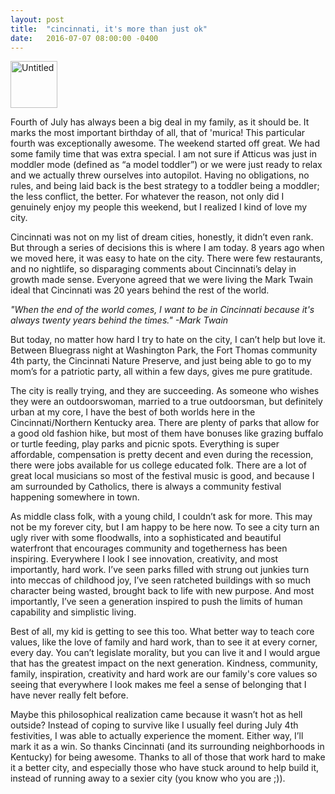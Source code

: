```yaml
---
layout: post
title:  "cincinnati, it's more than just ok"
date:   2016-07-07 08:00:00 -0400
---
```


<a data-flickr-embed="true"  href="https://www.flickr.com/photos/crimsonrhoads/27870284970/in/datetaken/" title="Untitled"><img src="https://c3.staticflickr.com/8/7364/27870284970_8cf7432221_s.jpg" width="75" height="75" alt="Untitled"></a><script async src="//embedr.flickr.com/assets/client-code.js" charset="utf-8"></script>

Fourth of July has always been a big deal in my family, as it should be. It marks the most important birthday of all, that of 'murica! This particular fourth was exceptionally awesome. The weekend started off great. We had some family time that was extra special. I am not sure if Atticus was just in moddler mode (defined as “a model toddler”) or we were just ready to relax and we actually threw ourselves into autopilot. Having no obligations, no rules, and being laid back is the best strategy to a toddler being a moddler; the less conflict, the better. For whatever the reason, not only did I genuinely enjoy my people this weekend, but I realized I kind of love my city.

Cincinnati was not on my list of dream cities, honestly, it didn’t even rank. But through a series of decisions this is where I am today. 8 years ago when we moved here, it was easy to hate on the city. There were few restaurants, and no nightlife, so disparaging comments about Cincinnati’s delay in growth made sense. Everyone agreed that we were living the Mark Twain ideal that Cincinnati was 20 years behind the rest of the world. 

*"When the end of the world comes, I want to be in Cincinnati because it's always twenty years behind the times." -Mark Twain*

But today, no matter how hard I try to hate on the city, I can’t help but love it. Between Bluegrass night at Washington Park, the Fort Thomas community 4th party, the Cincinnati Nature Preserve, and just being able to go to my mom’s for a patriotic party, all within a few days, gives me pure gratitude.

The city is really trying, and they are succeeding. As someone who wishes they were an outdoorswoman, married to a true outdoorsman, but definitely urban at my core, I have the best of both worlds here in the Cincinnati/Northern Kentucky area. There are plenty of parks that allow for a good old fashion hike, but most of them have bonuses like grazing buffalo or turtle feeding, play parks and picnic spots. Everything is super affordable, compensation is pretty decent and even during the recession, there were jobs available for us college educated folk. There are a lot of great local musicians so most of the festival music is good, and because I am surrounded by Catholics, there is always a community festival happening somewhere in town. 

As middle class folk, with a young child, I couldn’t ask for more. This may not be my forever city, but I am happy to be here now. To see a city turn an ugly river with some floodwalls, into a sophisticated and beautiful waterfront that encourages community and togetherness has been inspiring. Everywhere I look I see innovation, creativity, and most importantly, hard work. I’ve seen parks filled with strung out junkies turn into meccas of childhood joy, I’ve seen ratcheted buildings with so much character being wasted, brought back to life with new purpose. And most importantly, I’ve seen a generation inspired to push the limits of human capability and simplistic living.

Best of all, my kid is getting to see this too. What better way to teach core values, like the love of family and hard work, than to see it at every corner, every day. You can’t legislate morality, but you can live it and I would argue that has the greatest impact on the next generation. Kindness, community, family, inspiration, creativity and hard work are our family's core values so seeing that everywhere I look makes me feel a sense of belonging that I have never really felt before. 

Maybe this philosophical realization came because it wasn’t hot as hell outside? Instead of coping to survive like I usually feel during July 4th festivities, I was able to actually experience the moment.  Either way, I’ll mark it as a win. So thanks Cincinnati (and its surrounding neighborhoods in Kentucky) for being awesome. Thanks to all of those that work hard to make it a better city, and especially those who have stuck around to help build it, instead of running away to a sexier city (you know who you are ;)). 



